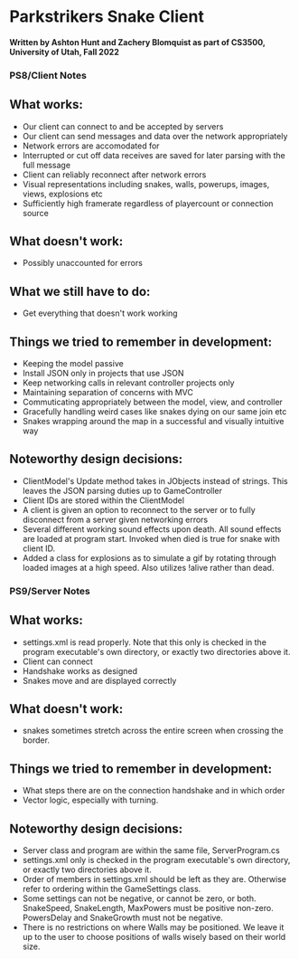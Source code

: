 # Parkstrikers Snake Client
#### Written by Ashton Hunt and Zachery Blomquist as part of CS3500, University of Utah, Fall 2022

### PS8/Client Notes

## What works:
- Our client can connect to and be accepted by servers
- Our client can send messages and data over the network appropriately
- Network errors are accomodated for
- Interrupted or cut off data receives are saved for later parsing with the full message
- Client can reliably reconnect after network errors
- Visual representations including snakes, walls, powerups, images, views, explosions etc
- Sufficiently high framerate regardless of playercount or connection source

## What doesn't work:
- Possibly unaccounted for errors

## What we still have to do:
- Get everything that doesn't work working

## Things we tried to remember in development:
- Keeping the model passive
- Install JSON only in projects that use JSON
- Keep networking calls in relevant controller projects only
- Maintaining separation of concerns with MVC
- Commuticating appropriately between the model, view, and controller
- Gracefully handling weird cases like snakes dying on our same join etc
- Snakes wrapping around the map in a successful and visually intuitive way

## Noteworthy design decisions:
- ClientModel's Update method takes in JObjects instead of strings. This leaves the JSON parsing duties up to GameController
- Client IDs are stored within the ClientModel
- A client is given an option to reconnect to the server or to fully disconnect from a server given networking errors
- Several different working sound effects upon death. All sound effects are loaded at program start. Invoked when died is true for snake with client ID.
- Added a class for explosions as to simulate a gif by rotating through loaded images at a high speed. Also utilizes !alive rather than dead.


### PS9/Server Notes

## What works:
- settings.xml is read properly. Note that this only is checked in the program executable's own directory, or exactly two directories above it.
- Client can connect
- Handshake works as designed
- Snakes move and are displayed correctly

## What doesn't work:
- snakes sometimes stretch across the entire screen when crossing the border.

## Things we tried to remember in development:
- What steps there are on the connection handshake and in which order
- Vector logic, especially with turning.

## Noteworthy design decisions:
- Server class and program are within the same file, ServerProgram.cs
- settings.xml only is checked in the program executable's own directory, or exactly two directories above it.
- Order of members in settings.xml should be left as they are. Otherwise refer to ordering within the GameSettings class.
- Some settings can not be negative, or cannot be zero, or both. SnakeSpeed, SnakeLength, MaxPowers must be positive non-zero.
PowersDelay and SnakeGrowth must not be negative.
- There is no restrictions on where Walls may be positioned. We leave it up to the user to choose positions of walls wisely based on their world size.